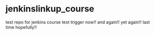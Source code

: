 # jenkinslinkup_course
test repo for jenkins course
test trigger now!!
and again!!
yet again!!
last time hopefully!!
